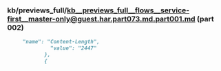 ### kb/previews_full/kb__previews_full__flows__service-first__master-only@guest.har.part073.md.part001.md (part 002)

```md
     "name": "Content-Length",
              "value": "2447"
            },
            {
    
```

```

